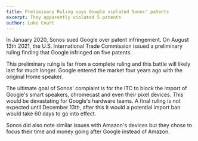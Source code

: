 ```yaml
---
title: Preliminary Ruling says Google violated Sonos' patents
excerpt: They apparently violated 5 patents
author: Luke Court
---
```


In January 2020, Sonos sued Google over patent infringement. On August 13th 2021, the U.S. International Trade Commission issued a preliminary ruling finding that Google infringed on five patents.

This preliminary rulng is far from a complete ruling and this battle will likely last for much longer. Google entered the market four years ago with the original Home speaker.

The ultimate goal of Sonos' complaint is for the ITC to block the import of Google's smart speakers, chromecast and even their pixel devices. This would be devastating for Google's hardware teams. A final ruling is not expected until December 13th, after this it would a potential import ban would take 60 days to go into effect.

Sonos did also note similar issues with Amazon's devices but they chose to focus their time and money going after Google instead of Amazon.
